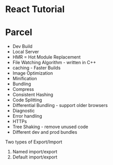 # React Tutorial

# Parcel
- Dev Build
- Local Server
- HMR = Hot Module Replacement
- File Watching Algorithm - written in C++
- caching - Faster Builds
- Image Optimization
- Minification
- Bundling
- Compress
- Consistent Hashing
- Code Splitting
- Differential Bundling - support older browsers
- Diagnostic
- Error handling
- HTTPs
- Tree Shaking - remove unused code 
- Different dev and prod bundles


Two types of Export/Import
1. Named import/export
2. Default import/export